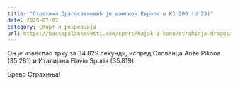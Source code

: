 ```yaml
---
title: "Страхиња Драгосављевић је шампион Европе u K1 200 (U 23)"
date: 2025-07-07
category: Спорт и рекреација
url: https://backapalankavesti.com/sport/kajak-i-kanu/strahinja-dragosavljevic-je-samion-evrope-u-k1-200-u-23/
---
```


Он је извеслао трку за 34.829 секунди, испред Словенца Anze Pikona (35.281) и Италијана Flavio Spuria (35.819).

Браво Страхиња!
